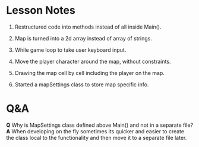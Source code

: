 # Lesson Notes

1. Restructured code into methods instead of all inside Main().
   
2. Map is turned into a 2d array instead of array of strings.
3. While game loop to take user keyboard input.
4. Move the player character around the map, without constraints.
5. Drawing the map cell by cell including the player on the map.
6. Started a mapSettings class to store map specific info.


# Q&A  
**Q** Why is MapSettings class defined above Main() and not in a separate file?
**A** When developing on the fly sometimes its quicker and easier to create the class local to the functionality and then move it to a separate file later.